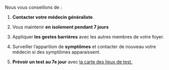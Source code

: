 Nous vous conseillons de :

1. **Contacter votre médecin généraliste**.

2. Vous maintenir **en isolement pendant 7 jours**

3. Appliquer **les gestes barrières** avec les autres membres de votre foyer.

4. Surveiller l’apparition de **symptômes** et contacter de nouveau votre médecin si des symptômes apparaissent.

5. **Prévoir un test au 7e jour** avec [la carte des lieux de test.](https://sante.fr/cartographie-depistage-covid)
